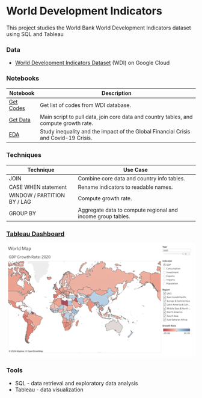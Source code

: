 # World Development Indicators
This project studies the World Bank World Development Indicators dataset using SQL and Tableau

### Data
- [World Development Indicators Dataset](https://console.cloud.google.com/marketplace/product/the-world-bank/wdi) (WDI) on Google Cloud

### Notebooks
| Notebook                                    | Description                                                                           |
| ------------------------------------------- | ------------------------------------------------------------------------------------- |
| [Get Codes](./notebooks/01_get_codes.ipynb) | Get list of codes from WDI database.                                                  |
| [Get Data](./notebooks/01_get_data.ipynb)   | Main script to pull data, join core data and country tables, and compute growth rate. |
| [EDA](./notebooks/02_EDA.ipynb)             | Study inequality and the impact of the Global Financial Crisis and Covid-19 Crisis.   |

### Techniques

| Technique                   | Use Case                                                    |
| --------------------------- | ----------------------------------------------------------- |
| JOIN                        | Combine core data and country info tables.                  |
| CASE WHEN statement         | Rename indicators to readable names.                        |
| WINDOW / PARTITION BY / LAG | Compute growth rate.                                        |
| GROUP BY                    | Aggregate data to compute regional and income group tables. |


### [Tableau Dashboard](https://public.tableau.com/app/profile/mitchell.vaughn4481/viz/world-development-indicators/Story1?publish=yes)

![screenshot](./fig/tableau_screenshot.png)

### Tools
- SQL - data retrieval and exploratory data analysis
- Tableau - data visualization
